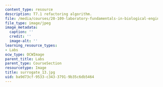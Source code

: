 ```yaml
---
content_type: resource
description: T7.1 refactoring algorithm.
file: /media/courses/20-109-laboratory-fundamentals-in-biological-engineering-fall-2007/ba9d73cf9533c34337919b35c6db5464_surrogate_13.jpg
file_type: image/jpeg
image_metadata:
  caption: ''
  credit: ''
  image-alt: ''
learning_resource_types:
- Labs
ocw_type: OCWImage
parent_title: Labs
parent_type: CourseSection
resourcetype: Image
title: surrogate_13.jpg
uid: ba9d73cf-9533-c343-3791-9b35c6db5464
---
```

